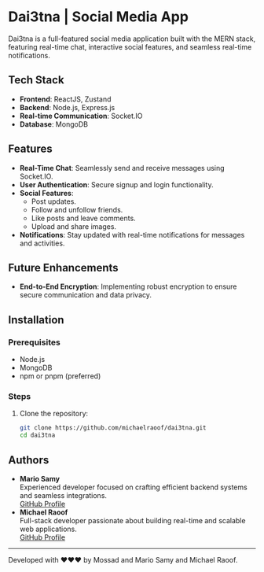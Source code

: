 # Dai3tna | Social Media App

Dai3tna is a full-featured social media application built with the MERN stack, featuring real-time chat, interactive social features, and seamless real-time notifications.

## Tech Stack

- **Frontend**: ReactJS, Zustand
- **Backend**: Node.js, Express.js
- **Real-time Communication**: Socket.IO
- **Database**: MongoDB

## Features

- **Real-Time Chat**: Seamlessly send and receive messages using Socket.IO.
- **User Authentication**: Secure signup and login functionality.
- **Social Features**:
  - Post updates.
  - Follow and unfollow friends.
  - Like posts and leave comments.
  - Upload and share images.
- **Notifications**: Stay updated with real-time notifications for messages and activities.

## Future Enhancements

- **End-to-End Encryption**: Implementing robust encryption to ensure secure communication and data privacy.

## Installation

### Prerequisites

- Node.js
- MongoDB
- npm or pnpm (preferred)

### Steps

1. Clone the repository:
   ```bash
   git clone https://github.com/michaelraoof/dai3tna.git
   cd dai3tna
   ```

## Authors

- **Mario Samy**  
  Experienced developer focused on crafting efficient backend systems and seamless integrations.  
  [GitHub Profile](https://github.com/MarioSAB98)
- **Michael Raoof**  
  Full-stack developer passionate about building real-time and scalable web applications.  
  [GitHub Profile](https://github.com/michaelraoof)

---

Developed with ❤️❤️❤️ by Mossad and Mario Samy and Michael Raoof.
